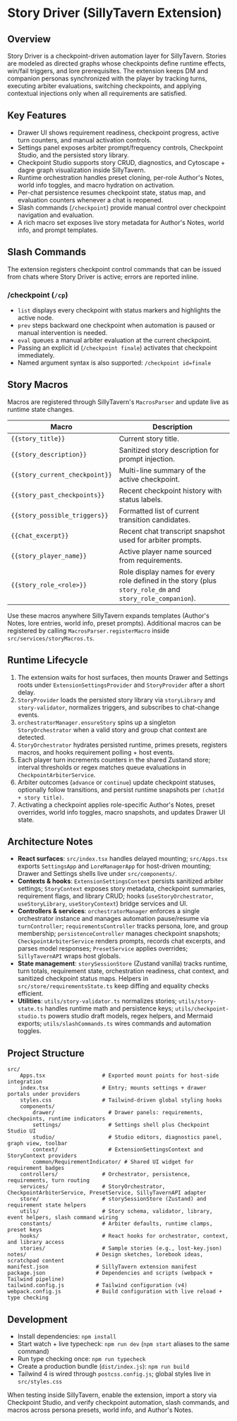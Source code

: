 # Story Driver (SillyTavern Extension)

## Overview
Story Driver is a checkpoint-driven automation layer for SillyTavern. Stories are modeled as directed graphs whose checkpoints define runtime effects, win/fail triggers, and lore prerequisites. The extension keeps DM and companion personas synchronized with the player by tracking turns, executing arbiter evaluations, switching checkpoints, and applying contextual injections only when all requirements are satisfied.

## Key Features
- Drawer UI shows requirement readiness, checkpoint progress, active turn counters, and manual activation controls.
- Settings panel exposes arbiter prompt/frequency controls, Checkpoint Studio, and the persisted story library.
- Checkpoint Studio supports story CRUD, diagnostics, and Cytoscape + dagre graph visualization inside SillyTavern.
- Runtime orchestration handles preset cloning, per-role Author's Notes, world info toggles, and macro hydration on activation.
- Per-chat persistence resumes checkpoint state, status map, and evaluation counters whenever a chat is reopened.
- Slash commands (`/checkpoint`) provide manual control over checkpoint navigation and evaluation.
- A rich macro set exposes live story metadata for Author's Notes, world info, and prompt templates.

## Slash Commands
The extension registers checkpoint control commands that can be issued from chats where Story Driver is active; errors are reported inline.

### /checkpoint (`/cp`)
- `list` displays every checkpoint with status markers and highlights the active node.
- `prev` steps backward one checkpoint when automation is paused or manual intervention is needed.
- `eval` queues a manual arbiter evaluation at the current checkpoint.
- Passing an explicit id (`/checkpoint finale`) activates that checkpoint immediately.
- Named argument syntax is also supported: `/checkpoint id=finale`

## Story Macros
Macros are registered through SillyTavern's `MacrosParser` and update live as runtime state changes.

| Macro | Description |
|-------|-------------|
| `{{story_title}}` | Current story title. |
| `{{story_description}}` | Sanitized story description for prompt injection. |
| `{{story_current_checkpoint}}` | Multi-line summary of the active checkpoint. |
| `{{story_past_checkpoints}}` | Recent checkpoint history with status labels. |
| `{{story_possible_triggers}}` | Formatted list of current transition candidates. |
| `{{chat_excerpt}}` | Recent chat transcript snapshot used for arbiter prompts. |
| `{{story_player_name}}` | Active player name sourced from requirements. |
| `{{story_role_<role>}}` | Role display names for every role defined in the story (plus `story_role_dm` and `story_role_companion`). |

Use these macros anywhere SillyTavern expands templates (Author's Notes, lore entries, world info, preset prompts). Additional macros can be registered by calling `MacrosParser.registerMacro` inside `src/services/storyMacros.ts`.

## Runtime Lifecycle
1. The extension waits for host surfaces, then mounts Drawer and Settings roots under `ExtensionSettingsProvider` and `StoryProvider` after a short delay.
2. `StoryProvider` loads the persisted story library via `storyLibrary` and `story-validator`, normalizes triggers, and subscribes to chat-change events.
3. `orchestratorManager.ensureStory` spins up a singleton `StoryOrchestrator` when a valid story and group chat context are detected.
4. `StoryOrchestrator` hydrates persisted runtime, primes presets, registers macros, and hooks requirement polling + host events.
5. Each player turn increments counters in the shared Zustand store; interval thresholds or regex matches queue evaluations in `CheckpointArbiterService`.
6. Arbiter outcomes (`advance` or `continue`) update checkpoint statuses, optionally follow transitions, and persist runtime snapshots per `(chatId + story title)`.
7. Activating a checkpoint applies role-specific Author's Notes, preset overrides, world info toggles, macro snapshots, and updates Drawer UI state.

## Architecture Notes
- **React surfaces**: `src/index.tsx` handles delayed mounting; `src/Apps.tsx` exports `SettingsApp` and `LoreManagerApp` for host-driven mounting; Drawer and Settings shells live under `src/components/`.
- **Contexts & hooks**: `ExtensionSettingsContext` persists sanitized arbiter settings; `StoryContext` exposes story metadata, checkpoint summaries, requirement flags, and library CRUD; hooks (`useStoryOrchestrator`, `useStoryLibrary`, `useStoryContext`) bridge services and UI.
- **Controllers & services**: `orchestratorManager` enforces a single orchestrator instance and manages automation pause/resume via `turnController`; `requirementsController` tracks persona, lore, and group membership; `persistenceController` manages checkpoint snapshots; `CheckpointArbiterService` renders prompts, records chat excerpts, and parses model responses; `PresetService` applies overrides; `SillyTavernAPI` wraps host globals.
- **State management**: `storySessionStore` (Zustand vanilla) tracks runtime, turn totals, requirement state, orchestration readiness, chat context, and sanitized checkpoint status maps. Helpers in `src/store/requirementsState.ts` keep diffing and equality checks efficient.
- **Utilities**: `utils/story-validator.ts` normalizes stories; `utils/story-state.ts` handles runtime math and persistence keys; `utils/checkpoint-studio.ts` powers studio draft models, regex helpers, and Mermaid exports; `utils/slashCommands.ts` wires commands and automation toggles.

## Project Structure
```
src/
	Apps.tsx                  # Exported mount points for host-side integration
	index.tsx                 # Entry; mounts settings + drawer portals under providers
	styles.css                # Tailwind-driven global styling hooks
	components/
		drawer/                 # Drawer panels: requirements, checkpoints, runtime indicators
		settings/               # Settings shell plus Checkpoint Studio UI
		studio/                 # Studio editors, diagnostics panel, graph view, toolbar
		context/                # ExtensionSettingsContext and StoryContext providers
		common/RequirementIndicator/ # Shared UI widget for requirement badges
	controllers/              # Orchestrator, persistence, requirements, turn routing
	services/                 # StoryOrchestrator, CheckpointArbiterService, PresetService, SillyTavernAPI adapter
	store/                    # storySessionStore (Zustand) and requirement state helpers
	utils/                    # Story schema, validator, library, event helpers, slash command wiring
	constants/                # Arbiter defaults, runtime clamps, preset keys
	hooks/                    # React hooks for orchestrator, context, and library access
	stories/                  # Sample stories (e.g., lost-key.json)
notes/                      # Design sketches, lorebook ideas, scratchpad content
manifest.json               # SillyTavern extension manifest
package.json                # Dependencies and scripts (webpack + Tailwind pipeline)
tailwind.config.js          # Tailwind configuration (v4)
webpack.config.js           # Build configuration with live reload + type checking
```

## Development
- Install dependencies: `npm install`
- Start watch + live typecheck: `npm run dev` (`npm start` aliases to the same command)
- Run type checking once: `npm run typecheck`
- Create a production bundle (`dist/index.js`): `npm run build`
- Tailwind 4 is wired through `postcss.config.js`; global styles live in `src/styles.css`

When testing inside SillyTavern, enable the extension, import a story via Checkpoint Studio, and verify checkpoint automation, slash commands, and macros across persona presets, world info, and Author's Notes.

